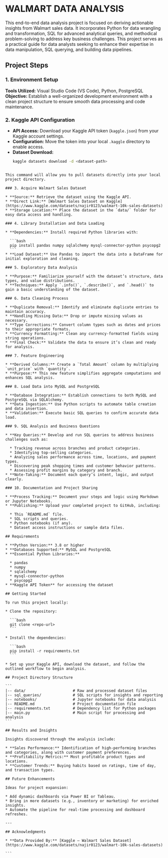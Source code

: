 
# WALMART DATA ANALYSIS

This end-to-end data analysis project is focused on deriving actionable insights from Walmart sales data. It incorporates Python for data wrangling and transformation, SQL for advanced analytical queries, and methodical problem-solving to address key business challenges. This project serves as a practical guide for data analysts seeking to enhance their expertise in data manipulation, SQL querying, and building data pipelines.

## Project Steps

### 1. Environment Setup
**Tools Utilized:** Visual Studio Code (VS Code), Python, PostgreSQL  
**Objective:** Establish a well-organized development environment with a clean project structure to ensure smooth data processing and code maintenance.

### 2. Kaggle API Configuration
- **API Access:** Download your Kaggle API token (`kaggle.json`) from your Kaggle account settings.  
- **Configuration:** Move the token into your local `.kaggle` directory to enable access.  
- **Dataset Download:**  
  ```bash
  kaggle datasets download -d <dataset-path>
````

This command will allow you to pull datasets directly into your local project directory.

### 3. Acquire Walmart Sales Dataset

* **Source:** Retrieve the dataset using the Kaggle API.
* **Direct Link:** [Walmart Sales Dataset on Kaggle](https://www.kaggle.com/datasets/najir0123/walmart-10k-sales-datasets)
* **Storage Location:** Place the dataset in the `data/` folder for easy data access and handling.

### 4. Library Installation and Data Loading

* **Dependencies:** Install required Python libraries with:

  ```bash
  pip install pandas numpy sqlalchemy mysql-connector-python psycopg2
  ```
* **Load Dataset:** Use Pandas to import the data into a DataFrame for initial exploration and cleaning.

### 5. Exploratory Data Analysis

* **Purpose:** Familiarize yourself with the dataset’s structure, data types, and value distributions.
* **Techniques:** Apply `.info()`, `.describe()`, and `.head()` to gain a basic understanding of the dataset.

### 6. Data Cleaning Process

* **Duplicate Removal:** Identify and eliminate duplicate entries to maintain accuracy.
* **Handling Missing Data:** Drop or impute missing values as necessary.
* **Type Corrections:** Convert column types such as dates and prices to their appropriate formats.
* **Currency Formatting:** Clean any currency-formatted fields using string operations.
* **Final Check:** Validate the data to ensure it’s clean and ready for analysis.

### 7. Feature Engineering

* **Derived Columns:** Create a `Total Amount` column by multiplying `unit_price` with `quantity`.
* **Purpose:** This new feature simplifies aggregate computations and enhances SQL analysis.

### 8. Load Data into MySQL and PostgreSQL

* **Database Integration:** Establish connections to both MySQL and PostgreSQL via SQLAlchemy.
* **Data Ingestion:** Use Python scripts to automate table creation and data insertion.
* **Validation:** Execute basic SQL queries to confirm accurate data load.

### 9. SQL Analysis and Business Questions

* **Key Queries:** Develop and run SQL queries to address business challenges such as:

  * Tracking revenue across branches and product categories.
  * Identifying top-selling categories.
  * Analyzing sales performance across time, locations, and payment types.
  * Discovering peak shopping times and customer behavior patterns.
  * Assessing profit margins by category and branch.
* **Note-Taking:** Document each query’s intent, logic, and output clearly.

### 10. Documentation and Project Sharing

* **Process Tracking:** Document your steps and logic using Markdown or Jupyter Notebooks.
* **Publishing:** Upload your completed project to GitHub, including:

  * This `README.md` file.
  * SQL scripts and queries.
  * Python notebooks (if any).
  * Dataset access instructions or sample data files.

## Requirements

* **Python Version:** 3.8 or higher
* **Databases Supported:** MySQL and PostgreSQL
* **Essential Python Libraries:**

  * pandas
  * numpy
  * sqlalchemy
  * mysql-connector-python
  * psycopg2
* **Kaggle API Token** for accessing the dataset

## Getting Started

To run this project locally:

* Clone the repository:

  ```bash
  git clone <repo-url>
  ```

* Install the dependencies:

  ```bash
  pip install -r requirements.txt
  ```

* Set up your Kaggle API, download the dataset, and follow the outlined workflow to begin analysis.

## Project Directory Structure

```
|-- data/                     # Raw and processed dataset files
|-- sql_queries/              # SQL scripts for insights and reporting
|-- notebooks/                # Jupyter notebooks for data analysis
|-- README.md                 # Project documentation file
|-- requirements.txt          # Dependency list for Python packages
|-- main.py                   # Main script for processing and analysis
```

## Results and Insights

Insights discovered through the analysis include:

* **Sales Performance:** Identification of high-performing branches and categories, along with customer payment preferences.
* **Profitability Metrics:** Most profitable product types and locations.
* **Customer Trends:** Buying habits based on ratings, time of day, and transaction types.

## Future Enhancements

Ideas for project expansion:

* Add dynamic dashboards via Power BI or Tableau.
* Bring in more datasets (e.g., inventory or marketing) for enriched insights.
* Automate the pipeline for real-time processing and dashboard refreshes.

---

## Acknowledgments

* **Data Provided By:** [Kaggle – Walmart Sales Dataset](https://www.kaggle.com/datasets/najir0123/walmart-10k-sales-datasets)

```

